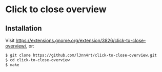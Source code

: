 # Click to close overview

## Installation

Visit https://extensions.gnome.org/extension/3826/click-to-close-overview/, or:

```sh
$ git clone https://github.com/l3nn4rt/click-to-close-overview.git
$ cd click-to-close-overview
$ make
```
